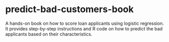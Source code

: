 # predict-bad-customers-book
A hands-on book on how to score loan applicants using logistic regression. It provides step-by-step instructions and R code on how to predict the bad applicants based on their characteristics.
